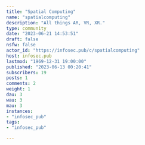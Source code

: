 ```yaml
---
title: "Spatial Computing" 
name: "spatialcomputing"
description: "All things AR, VR, XR."
type: community
date: "2023-06-21 14:53:51"
draft: false
nsfw: false
actor_id: "https://infosec.pub/c/spatialcomputing"
host: infosec.pub
lastmod: "1969-12-31 19:00:00"
published: "2023-06-13 00:20:41"
subscribers: 19
posts: 1
comments: 2
weight: 1
dau: 3
wau: 3
mau: 3
instances:
- "infosec_pub"
tags: 
- "infosec_pub"

---
```

